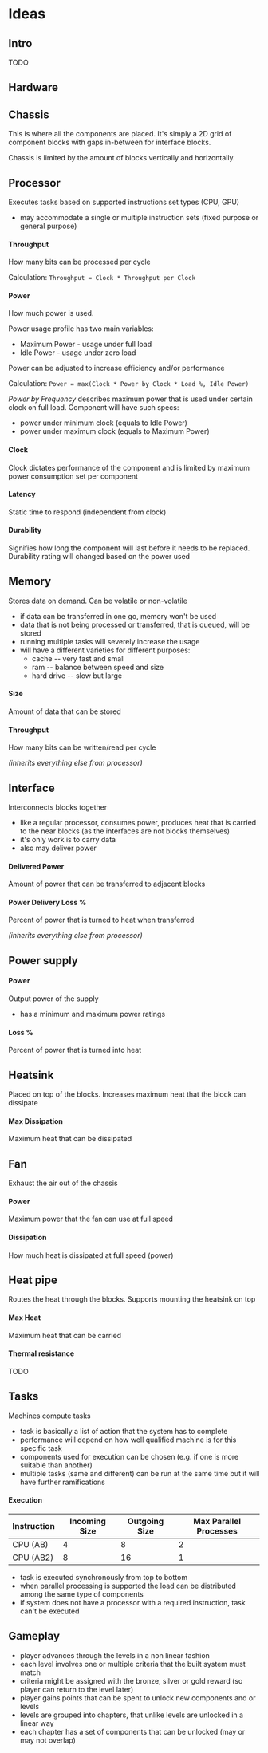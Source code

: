 # Ideas

## Intro

TODO

## Hardware

## Chassis

This is where all the components are placed. It's simply a 2D grid of component blocks with gaps in-between for interface blocks.

Chassis is limited by the amount of blocks vertically and horizontally.

## Processor

Executes tasks based on supported instructions set types (CPU, GPU)

* may accommodate a single or multiple instruction sets (fixed purpose or general purpose)

#### Throughput

How many bits can be processed per cycle

Calculation: `Throughput = Clock * Throughput per Clock`

#### Power

How much power is used.

Power usage profile has two main variables:
* Maximum Power - usage under full load
* Idle Power - usage under zero load

Power can be adjusted to increase efficiency and/or performance

Calculation: `Power = max(Clock * Power by Clock * Load %, Idle Power)`

*Power by Frequency* describes maximum power that is used under certain clock on full load. Component will have such specs:
* power under minimum clock (equals to Idle Power)
* power under maximum clock (equals to Maximum Power)

#### Clock

Clock dictates performance of the component and is limited by maximum power consumption set per component

#### Latency

Static time to respond (independent from clock)

#### Durability

Signifies how long the component will last before it needs to be replaced. Durability rating will changed based on the power used

## Memory

Stores data on demand. Can be volatile or non-volatile

* if data can be transferred in one go, memory won't be used
* data that is not being processed or transferred, that is queued, will be stored
* running multiple tasks will severely increase the usage
* will have a different varieties for different purposes:
    * cache -- very fast and small
    * ram -- balance between speed and size
    * hard drive -- slow but large

#### Size

Amount of data that can be stored

#### Throughput

How many bits can be written/read per cycle

*(inherits everything else from processor)*

## Interface

Interconnects blocks together

* like a regular processor, consumes power, produces heat that is carried to the near blocks (as the interfaces are not blocks themselves)
* it's only work is to carry data
* also may deliver power

#### Delivered Power

Amount of power that can be transferred to adjacent blocks

#### Power Delivery Loss %

Percent of power that is turned to heat when transferred

*(inherits everything else from processor)*

## Power supply

#### Power

Output power of the supply

* has a minimum and maximum power ratings

#### Loss %

Percent of power that is turned into heat

## Heatsink

Placed on top of the blocks. Increases maximum heat that the block can dissipate

#### Max Dissipation

Maximum heat that can be dissipated

## Fan

Exhaust the air out of the chassis

#### Power

Maximum power that the fan can use at full speed

#### Dissipation

How much heat is dissipated at full speed (power)

## Heat pipe

Routes the heat through the blocks. Supports mounting the heatsink on top

#### Max Heat

Maximum heat that can be carried

#### Thermal resistance

TODO

## Tasks

Machines compute tasks

* task is basically a list of action that the system has to complete
* performance will depend on how well qualified machine is for this specific task
* components used for execution can be chosen (e.g. if one is more suitable than another)
* multiple tasks (same and different) can be run at the same time but it will have further ramifications


#### Execution

| Instruction | Incoming Size | Outgoing Size | Max Parallel Processes |
|---|---|---|--|
|CPU (AB)|4|8|2|
|CPU (AB2)|8|16|1|

* task is executed synchronously from top to bottom
* when parallel processing is supported the load can be distributed among the same type of components
* if system does not have a processor with a required instruction, task can't be executed

## Gameplay

* player advances through the levels in a non linear fashion
* each level involves one or multiple criteria that the built system must match
* criteria might be assigned with the bronze, silver or gold reward (so player can return to the level later)
* player gains points that can be spent to unlock new components and or levels
* levels are grouped into chapters, that unlike levels are unlocked in a linear way
* each chapter has a set of components that can be unlocked (may or may not overlap)
